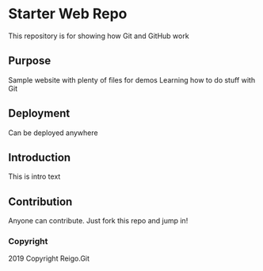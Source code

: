 # Starter Web Repo

This repository is for showing how Git and GitHub work

## Purpose

Sample website with plenty of files for demos
Learning how to do stuff with Git

## Deployment

Can be deployed anywhere

## Introduction

This is intro text

## Contribution

Anyone can contribute. Just fork this repo and jump in!

### Copyright

2019 Copyright Reigo.Git